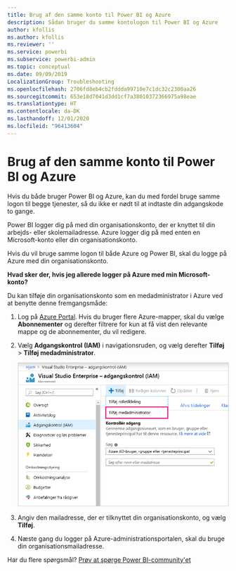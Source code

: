 ```yaml
---
title: Brug af den samme konto til Power BI og Azure
description: Sådan bruger du samme kontologon til Power BI og Azure
author: kfollis
ms.author: kfollis
ms.reviewer: ''
ms.service: powerbi
ms.subservice: powerbi-admin
ms.topic: conceptual
ms.date: 09/09/2019
LocalizationGroup: Troubleshooting
ms.openlocfilehash: 2706fd8eb4cb2fddda99710e7c1dc32c2300aa26
ms.sourcegitcommit: 653e18d7041d3dd1cf7a38010372366975a98eae
ms.translationtype: HT
ms.contentlocale: da-DK
ms.lasthandoff: 12/01/2020
ms.locfileid: "96413604"
---
```

# <a name="using-the-same-account-for-power-bi-and-azure"></a>Brug af den samme konto til Power BI og Azure

Hvis du både bruger Power BI og Azure, kan du med fordel bruge samme logon til begge tjenester, så du ikke er nødt til at indtaste din adgangskode to gange.

Power BI logger dig på med din organisationskonto, der er knyttet til din arbejds- eller skolemailadresse.  Azure logger dig på med enten en Microsoft-konto eller din organisationskonto.

Hvis du vil bruge samme logon til både Azure og Power BI, skal du logge på Azure med din organisationskonto.

**Hvad sker der, hvis jeg allerede logger på Azure med min Microsoft-konto?**

Du kan tilføje din organisationskonto som en medadministrator i Azure ved at benytte denne fremgangsmåde:

1. Log på [Azure Portal](https://portal.azure.com/). Hvis du bruger flere Azure-mapper, skal du vælge **Abonnementer** og derefter filtrere for kun at få vist den relevante mappe og de abonnementer, du vil redigere.

1. Vælg **Adgangskontrol (IAM)** i navigationsruden, og vælg derefter **Tilføj** \> **Tilføj medadministrator**.

    ![Skærmbillede af Adgangskontrol, hvor Tilføj en medadministrator er fremhævet.](media/service-admin-how-to-use-the-same-account-as-azure/add-co-administrator.png)

1. Angiv den mailadresse, der er tilknyttet din organisationskonto, og vælg **Tilføj**.

1. Næste gang du logger på Azure-administrationsportalen, skal du bruge din organisationsmailadresse.

Har du flere spørgsmål? [Prøv at spørge Power BI-community'et](https://community.powerbi.com/)
